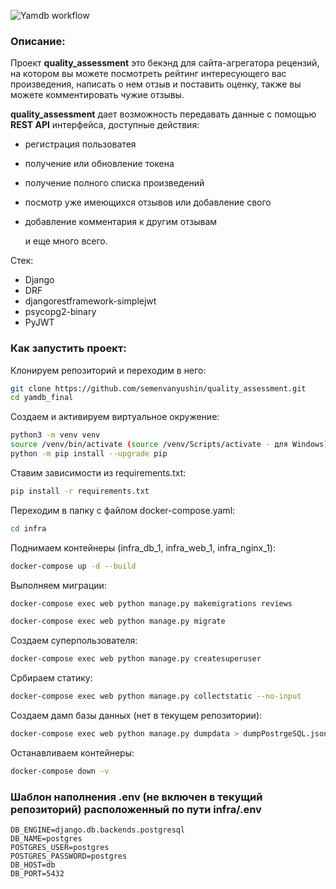 ![Yamdb workflow](https://github.com/semenvanyushin/quality_assessment/actions/workflows/yamdb_workflow.yml/badge.svg)

### Описание:

Проект **quality_assessment** это бекэнд для сайта-агрегатора рецензий, на котором вы можете посмотреть рейтинг интересующего вас произведения, написать о нем отзыв и поставить оценку, также вы можете комментировать чужие отзывы. 

 **quality_assessment** дает возможность передавать данные с помощью **REST API** интерфейса, доступные действия:

- регистрация пользоватея

- получение или обновление токена

- получение полного списка произведений

- посмотр уже имеющихся отзывов или добавление свого

- добавление комментария к другим отзывам

  и еще много всего.

Стек:
- Django
- DRF
- djangorestframework-simplejwt
- psycopg2-binary
- PyJWT

### Как запустить проект:

Клонируем репозиторий и переходим в него:
```bash
git clone https://github.com/semenvanyushin/quality_assessment.git
cd yamdb_final
```

Создаем и активируем виртуальное окружение:
```bash
python3 -m venv venv
source /venv/bin/activate (source /venv/Scripts/activate - для Windows)
python -m pip install --upgrade pip
```

Ставим зависимости из requirements.txt:
```bash
pip install -r requirements.txt
```

Переходим в папку с файлом docker-compose.yaml:
```bash
cd infra
```

Поднимаем контейнеры (infra_db_1, infra_web_1, infra_nginx_1):
```bash
docker-compose up -d --build
```

Выполняем миграции:
```bash
docker-compose exec web python manage.py makemigrations reviews
```
```bash
docker-compose exec web python manage.py migrate
```

Создаем суперпользователя:
```bash
docker-compose exec web python manage.py createsuperuser
```

Србираем статику:
```bash
docker-compose exec web python manage.py collectstatic --no-input
```

Создаем дамп базы данных (нет в текущем репозитории):
```bash
docker-compose exec web python manage.py dumpdata > dumpPostrgeSQL.json
```

Останавливаем контейнеры:
```bash
docker-compose down -v
```

### Шаблон наполнения .env (не включен в текущий репозиторий) расположенный по пути infra/.env
```
DB_ENGINE=django.db.backends.postgresql
DB_NAME=postgres
POSTGRES_USER=postgres
POSTGRES_PASSWORD=postgres
DB_HOST=db
DB_PORT=5432
```
